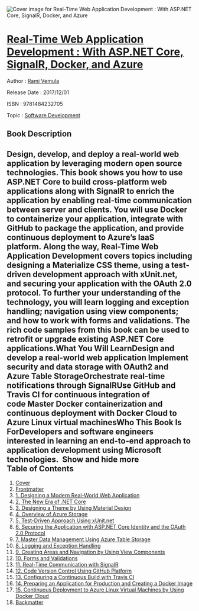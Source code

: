 ![Cover image for Real-Time Web Application Development : With ASP.NET Core, SignalR, Docker, and Azure](https://imgdetail.ebookreading.net/cover/cover/software_development/EB9781484232705.jpg)

[Real-Time Web Application Development : With ASP.NET Core, SignalR, Docker, and Azure](https://ebookreading.net/view/book/Real-Time+Web+Application+Development+%3A+With+ASP.NET+Core%2C+SignalR%2C+Docker%2C+and+Azure-EB9781484232705_1.html "Real-Time Web Application Development : With ASP.NET Core, SignalR, Docker, and Azure")
====================================================================================================================

Author : [Rami Vemula](https://ebookreading.net/search/author/Rami+Vemula)

Release Date : 2017/12/01

ISBN : 9781484232705

Topic : [Software Development](https://ebookreading.net/search/category/software-development)

Book Description
-----------------

 Design, develop, and deploy a real-world web application by leveraging modern open source technologies. This book shows you how to use ASP.NET Core to build cross-platform web applications along with SignalR to enrich the application by enabling real-time communication between server and clients. You will use Docker to containerize your application, integrate with GitHub to package the application, and provide continuous deployment to Azure’s IaaS platform. Along the way, Real-Time Web Application Development covers topics including designing a Materialize CSS theme, using a test-driven development approach with xUnit.net, and securing your application with the OAuth 2.0 protocol. To further your understanding of the technology, you will learn logging and exception handling; navigation using view components; and how to work with forms and validations. The rich code samples from this book can be used to retrofit or upgrade existing ASP.NET Core applications.What You Will LearnDesign and develop a real-world web application Implement security and data storage with OAuth2 and Azure Table StorageOrchestrate real-time notifications through SignalRUse GitHub and Travis CI for continuous integration of code Master Docker containerization and continuous deployment with Docker Cloud to Azure Linux virtual machinesWho This Book Is ForDevelopers and software engineers interested in learning an end-to-end approach to application development using Microsoft technologies.         Show and hide more                
Table of Contents
-----------------

1. [Cover](https://ebookreading.net/view/book/Real-Time+Web+Application+Development+%3A+With+ASP.NET+Core%2C+SignalR%2C+Docker%2C+and+Azure-EB9781484232705_1.html)
1. [Frontmatter](https://ebookreading.net/view/book/Real-Time+Web+Application+Development+%3A+With+ASP.NET+Core%2C+SignalR%2C+Docker%2C+and+Azure-EB9781484232705_2.html)
1. [1. Designing a Modern Real-World Web Application](https://ebookreading.net/view/book/Real-Time+Web+Application+Development+%3A+With+ASP.NET+Core%2C+SignalR%2C+Docker%2C+and+Azure-EB9781484232705_3.html)
1. [2. The New Era of .NET Core](https://ebookreading.net/view/book/Real-Time+Web+Application+Development+%3A+With+ASP.NET+Core%2C+SignalR%2C+Docker%2C+and+Azure-EB9781484232705_4.html)
1. [3. Designing a Theme by Using Material Design](https://ebookreading.net/view/book/Real-Time+Web+Application+Development+%3A+With+ASP.NET+Core%2C+SignalR%2C+Docker%2C+and+Azure-EB9781484232705_5.html)
1. [4. Overview of Azure Storage](https://ebookreading.net/view/book/Real-Time+Web+Application+Development+%3A+With+ASP.NET+Core%2C+SignalR%2C+Docker%2C+and+Azure-EB9781484232705_6.html)
1. [5. Test-Driven Approach Using xUnit.net](https://ebookreading.net/view/book/Real-Time+Web+Application+Development+%3A+With+ASP.NET+Core%2C+SignalR%2C+Docker%2C+and+Azure-EB9781484232705_7.html)
1. [6. Securing the Application with ASP.NET Core Identity and the OAuth 2.0 Protocol](https://ebookreading.net/view/book/Real-Time+Web+Application+Development+%3A+With+ASP.NET+Core%2C+SignalR%2C+Docker%2C+and+Azure-EB9781484232705_8.html)
1. [7. Master Data Management Using Azure Table Storage](https://ebookreading.net/view/book/Real-Time+Web+Application+Development+%3A+With+ASP.NET+Core%2C+SignalR%2C+Docker%2C+and+Azure-EB9781484232705_9.html)
1. [8. Logging and Exception Handling](https://ebookreading.net/view/book/Real-Time+Web+Application+Development+%3A+With+ASP.NET+Core%2C+SignalR%2C+Docker%2C+and+Azure-EB9781484232705_10.html)
1. [9. Creating Areas and Navigation by Using View Components](https://ebookreading.net/view/book/Real-Time+Web+Application+Development+%3A+With+ASP.NET+Core%2C+SignalR%2C+Docker%2C+and+Azure-EB9781484232705_11.html)
1. [10. Forms and Validations](https://ebookreading.net/view/book/Real-Time+Web+Application+Development+%3A+With+ASP.NET+Core%2C+SignalR%2C+Docker%2C+and+Azure-EB9781484232705_12.html)
1. [11. Real-Time Communication with SignalR](https://ebookreading.net/view/book/Real-Time+Web+Application+Development+%3A+With+ASP.NET+Core%2C+SignalR%2C+Docker%2C+and+Azure-EB9781484232705_13.html)
1. [12. Code Version Control Using GitHub Platform](https://ebookreading.net/view/book/Real-Time+Web+Application+Development+%3A+With+ASP.NET+Core%2C+SignalR%2C+Docker%2C+and+Azure-EB9781484232705_14.html)
1. [13. Configuring a Continuous Build with Travis CI](https://ebookreading.net/view/book/Real-Time+Web+Application+Development+%3A+With+ASP.NET+Core%2C+SignalR%2C+Docker%2C+and+Azure-EB9781484232705_15.html)
1. [14. Preparing an Application for Production and Creating a Docker Image](https://ebookreading.net/view/book/Real-Time+Web+Application+Development+%3A+With+ASP.NET+Core%2C+SignalR%2C+Docker%2C+and+Azure-EB9781484232705_16.html)
1. [15. Continuous Deployment to Azure Linux Virtual Machines by Using Docker Cloud](https://ebookreading.net/view/book/Real-Time+Web+Application+Development+%3A+With+ASP.NET+Core%2C+SignalR%2C+Docker%2C+and+Azure-EB9781484232705_17.html)
1. [Backmatter](https://ebookreading.net/view/book/Real-Time+Web+Application+Development+%3A+With+ASP.NET+Core%2C+SignalR%2C+Docker%2C+and+Azure-EB9781484232705_18.html)
